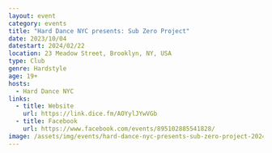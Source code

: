 ```yaml
---
layout: event
category: events
title: "Hard Dance NYC presents: Sub Zero Project"
date: 2023/10/04
datestart: 2024/02/22
location: 23 Meadow Street, Brooklyn, NY, USA
type: Club
genre: Hardstyle
age: 19+
hosts:
  - Hard Dance NYC
links:
  - title: Website
    url: https://link.dice.fm/AOYylJYwVGb
  - title: Facebook
    url: https://www.facebook.com/events/895102885541828/
image: /assets/img/events/hard-dance-nyc-presents-sub-zero-project-2024.jpg
---
```

